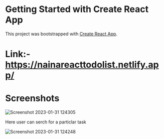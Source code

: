 # Getting Started with Create React App

This project was bootstrapped with [Create React App](https://github.com/facebook/create-react-app).

# Link:- https://nainareacttodolist.netlify.app/

# Screenshots
![Screenshot 2023-01-31 124305](https://user-images.githubusercontent.com/93525285/215691613-52512ce4-23d4-4d0a-8037-66831275a909.png)

Here user can serch for a particlar task

![Screenshot 2023-01-31 124248](https://user-images.githubusercontent.com/93525285/215691690-32d30d0c-37f6-44f7-aadb-028b6e14d4d8.png)
